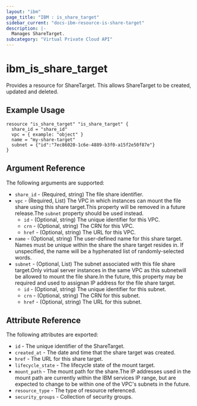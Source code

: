 ```yaml
---
layout: "ibm"
page_title: "IBM : is_share_target"
sidebar_current: "docs-ibm-resource-is-share-target"
description: |-
  Manages ShareTarget.
subcategory: "Virtual Private Cloud API"
---
```


# ibm\_is_share_target

Provides a resource for ShareTarget. This allows ShareTarget to be created, updated and deleted.

## Example Usage

```hcl
resource "is_share_target" "is_share_target" {
  share_id = "share_id"
  vpc = { example: "object" }
  name = "my-share-target"
  subnet = {"id":"7ec86020-1c6e-4889-b3f0-a15f2e50f87e"}
}
```

## Argument Reference

The following arguments are supported:

* `share_id` - (Required, string) The file share identifier.
* `vpc` - (Required, List) The VPC in which instances can mount the file share using this share target.This property will be removed in a future release.The `subnet` property should be used instead.
  * `id` - (Optional, string) The unique identifier for this VPC.
  * `crn` - (Optional, string) The CRN for this VPC.
  * `href` - (Optional, string) The URL for this VPC.
* `name` - (Optional, string) The user-defined name for this share target. Names must be unique within the share the share target resides in. If unspecified, the name will be a hyphenated list of randomly-selected words.
* `subnet` - (Optional, List) The subnet associated with this file share target.Only virtual server instances in the same VPC as this subnetwill be allowed to mount the file share.In the future, this property may be required and used to assignan IP address for the file share target.
  * `id` - (Optional, string) The unique identifier for this subnet.
  * `crn` - (Optional, string) The CRN for this subnet.
  * `href` - (Optional, string) The URL for this subnet.

## Attribute Reference

The following attributes are exported:

* `id` - The unique identifier of the ShareTarget.
* `created_at` - The date and time that the share target was created.
* `href` - The URL for this share target.
* `lifecycle_state` - The lifecycle state of the mount target.
* `mount_path` - The mount path for the share.The IP addresses used in the mount path are currently within the IBM services IP range, but are expected to change to be within one of the VPC's subnets in the future.
* `resource_type` - The type of resource referenced.
* `security_groups` - Collection of security groups.
